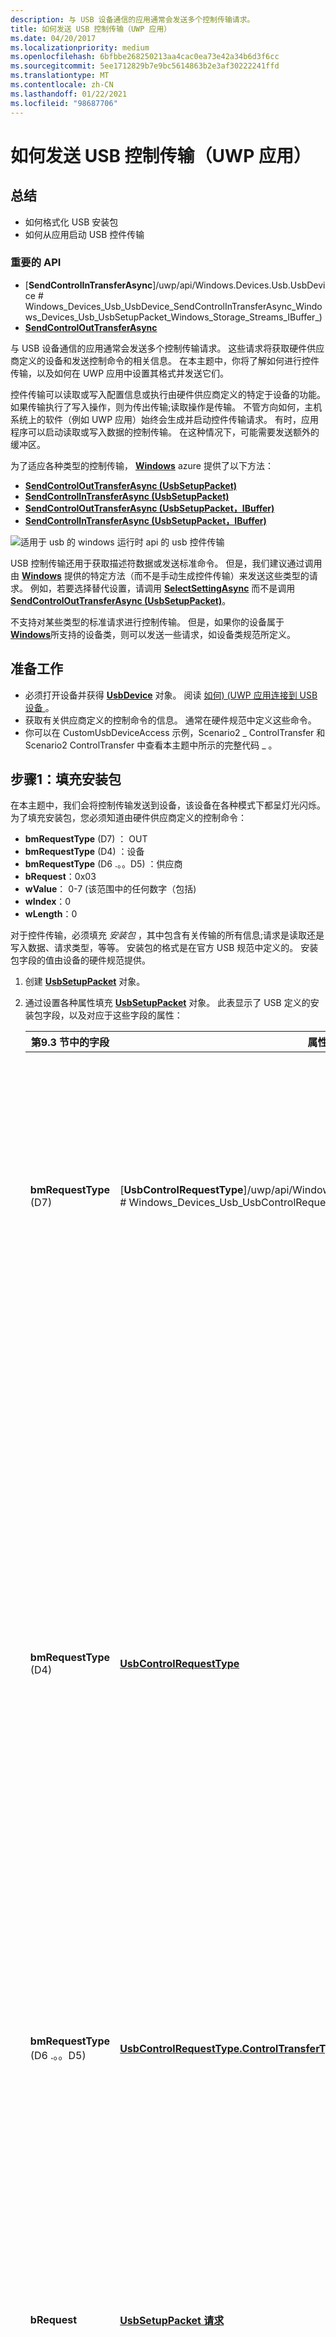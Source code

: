 ```yaml
---
description: 与 USB 设备通信的应用通常会发送多个控制传输请求。
title: 如何发送 USB 控制传输（UWP 应用）
ms.date: 04/20/2017
ms.localizationpriority: medium
ms.openlocfilehash: 6bfbbe268250213aa4cac0ea73e42a34b6d3f6cc
ms.sourcegitcommit: 5ee1712829b7e9bc5614863b2e3af30222241ffd
ms.translationtype: MT
ms.contentlocale: zh-CN
ms.lasthandoff: 01/22/2021
ms.locfileid: "98687706"
---
```

# <a name="how-to-send-a-usb-control-transfer-uwp-app"></a>如何发送 USB 控制传输（UWP 应用）

## <a name="summary"></a>总结

- 如何格式化 USB 安装包
- 如何从应用启动 USB 控件传输

### <a name="important-apis"></a>重要的 API

- [**SendControlInTransferAsync**]/uwp/api/Windows.Devices.Usb.UsbDevice # Windows_Devices_Usb_UsbDevice_SendControlInTransferAsync_Windows_Devices_Usb_UsbSetupPacket_Windows_Storage_Streams_IBuffer_) 
- [**SendControlOutTransferAsync**](/uwp/api/Windows.Devices.Usb.UsbDevice#Windows_Devices_Usb_UsbDevice_SendControlOutTransferAsync_Windows_Devices_Usb_UsbSetupPacket_)

与 USB 设备通信的应用通常会发送多个控制传输请求。 这些请求将获取硬件供应商定义的设备和发送控制命令的相关信息。 在本主题中，你将了解如何进行控件传输，以及如何在 UWP 应用中设置其格式并发送它们。

控件传输可以读取或写入配置信息或执行由硬件供应商定义的特定于设备的功能。 如果传输执行了写入操作，则为传出传输;读取操作是传输。 不管方向如何，主机系统上的软件（例如 UWP 应用）始终会生成并启动控件传输请求。 有时，应用程序可以启动读取或写入数据的控制传输。 在这种情况下，可能需要发送额外的缓冲区。

为了适应各种类型的控制传输， [**Windows**](/uwp/api/Windows.Devices.Usb) azure 提供了以下方法：

- [**SendControlOutTransferAsync (UsbSetupPacket)**](/uwp/api/Windows.Devices.Usb.UsbDevice#Windows_Devices_Usb_UsbDevice_SendControlOutTransferAsync_Windows_Devices_Usb_UsbSetupPacket_)
- [**SendControlInTransferAsync (UsbSetupPacket)**](/uwp/api/Windows.Devices.Usb.UsbDevice#Windows_Devices_Usb_UsbDevice_SendControlInTransferAsync_Windows_Devices_Usb_UsbSetupPacket_)
- [**SendControlOutTransferAsync (UsbSetupPacket，IBuffer)**](/uwp/api/Windows.Devices.Usb.UsbDevice#Windows_Devices_Usb_UsbDevice_SendControlOutTransferAsync_Windows_Devices_Usb_UsbSetupPacket_Windows_Storage_Streams_IBuffer_)
- [**SendControlInTransferAsync (UsbSetupPacket，IBuffer)**](/uwp/api/Windows.Devices.Usb.UsbDevice#Windows_Devices_Usb_UsbDevice_SendControlInTransferAsync_Windows_Devices_Usb_UsbSetupPacket_Windows_Storage_Streams_IBuffer_)

![适用于 usb 的 windows 运行时 api 的 usb 控件传输](images/scenario2-flowchart.png)

USB 控制传输还用于获取描述符数据或发送标准命令。 但是，我们建议通过调用由 [**Windows**](/uwp/api/Windows.Devices.Usb) 提供的特定方法（而不是手动生成控件传输）来发送这些类型的请求。 例如，若要选择替代设置，请调用 [**SelectSettingAsync**](/uwp/api/Windows.Devices.Usb.UsbInterfaceSetting#Windows_Devices_Usb_UsbInterfaceSetting_SelectSettingAsync) 而不是调用 [**SendControlOutTransferAsync (UsbSetupPacket)**](/uwp/api/Windows.Devices.Usb.UsbDevice#Windows_Devices_Usb_UsbDevice_SendControlOutTransferAsync_Windows_Devices_Usb_UsbSetupPacket_)。

不支持对某些类型的标准请求进行控制传输。 但是，如果你的设备属于 [**Windows**](/uwp/api/Windows.Devices.Usb)所支持的设备类，则可以发送一些请求，如设备类规范所定义。

## <a name="before-you-start"></a>准备工作

- 必须打开设备并获得 [**UsbDevice**](/uwp/api/Windows.Devices.Usb.UsbDevice) 对象。 阅读 [如何)  (UWP 应用连接到 USB 设备 ](how-to-connect-to-a-usb-device--uwp-app-.md)。
- 获取有关供应商定义的控制命令的信息。 通常在硬件规范中定义这些命令。
- 你可以在 CustomUsbDeviceAccess 示例，Scenario2 \_ ControlTransfer 和 Scenario2 ControlTransfer 中查看本主题中所示的完整代码 \_ 。

## <a name="step-1-populate-the-setup-packet"></a>步骤1：填充安装包

在本主题中，我们会将控制传输发送到设备，该设备在各种模式下都呈灯光闪烁。 为了填充安装包，您必须知道由硬件供应商定义的控制命令：

- **bmRequestType** (D7) ： OUT
- **bmRequestType** (D4) ：设备
- **bmRequestType** (D6 .。。D5) ：供应商
- **bRequest**：0x03
- **wValue**： 0-7 (该范围中的任何数字（包括) 
- **wIndex**：0
- **wLength**：0

对于控件传输，必须填充 *安装包* ，其中包含有关传输的所有信息;请求是读取还是写入数据、请求类型，等等。 安装包的格式是在官方 USB 规范中定义的。 安装包字段的值由设备的硬件规范提供。

1. 创建 [**UsbSetupPacket**](/uwp/api/Windows.Devices.Usb.UsbSetupPacket) 对象。
2. 通过设置各种属性填充 [**UsbSetupPacket**](/uwp/api/Windows.Devices.Usb.UsbSetupPacket) 对象。 此表显示了 USB 定义的安装包字段，以及对应于这些字段的属性：

    | 第9.3 节中的字段 | 属性 | 说明 |
    | --- | --- | --- |
    | **bmRequestType** (D7)  | [**UsbControlRequestType**]/uwp/api/Windows.Devices.Usb.UsbControlRequestType # Windows_Devices_Usb_UsbControlRequestType_Direction)  | 请求的方向。 无论请求是从主机到设备， (传输) 还是设备转移到在传输中 (主机)  |
    | **bmRequestType** (D4)  | [**UsbControlRequestType**](/uwp/api/Windows.Devices.Usb.UsbControlRequestType#Windows_Devices_Usb_UsbControlRequestType_Recipient) | 请求的接收方。 所有控制传输均以默认终结点为目标。 但是，收件人可能是设备、接口、终结点或其他。 有关 USB 设备、接口、终结点层次结构的详细信息，请参阅设备布局。 |
    | **bmRequestType** (D6 .。。D5)  | [**UsbControlRequestType.ControlTransferType**](/uwp/api/Windows.Devices.Usb.UsbControlRequestType#Windows_Devices_Usb_UsbControlRequestType_ControlTransferType) | 请求的类别。 标准、类或供应商。 |
    | **bRequest** | [**UsbSetupPacket 请求**](/uwp/api/Windows.Devices.Usb.UsbSetupPacket#Windows_Devices_Usb_UsbSetupPacket_Request) | 请求类型。 如果请求是标准请求，如 GET \_ 描述符请求，则该请求由 USB 规范定义。 否则，它可以由供应商定义。 |
    | **wValue** | [**UsbSetupPacket**](/uwp/api/Windows.Devices.Usb.UsbSetupPacket#Windows_Devices_Usb_UsbSetupPacket_Value) | 取决于请求的类型。 |
    | **wIndex** | [**UsbSetupPacket**](/uwp/api/Windows.Devices.Usb.UsbSetupPacket#Windows_Devices_Usb_UsbSetupPacket_Index) | 取决于请求的类型。 |
    | **wLength** | [**UsbSetupPacket**](/uwp/api/Windows.Devices.Usb.UsbSetupPacket#Windows_Devices_Usb_UsbSetupPacket_Length)  | 此请求中发送或接收的数据包的长度。 |

> !纪录对于某些控件传输，可能需要提供 **bmRequestType** 作为原始字节。 在这种情况下，可以设置 [**UsbControlRequestType**]/uwp/api/Windows.Devices.Usb.UsbControlRequestType # Windows_Devices_Usb_UsbControlRequestType_AsByte) 属性中的字节。

## <a name="step-2-start-an-asynchronous-operation-to-send-the-control-transfer"></a>步骤2：启动异步操作以发送控件传输

若要发送控制传输，必须有一个 [**UsbDevice**](/uwp/api/Windows.Devices.Usb.UsbDevice) 对象。 你的控件传输可能需要也可能不需要遵循安装包的数据包。

若要启动控件传输，请调用 [**SendControlInTransferAsync**](/uwp/api/Windows.Devices.Usb.UsbDevice#Windows_Devices_Usb_UsbDevice_SendControlInTransferAsync_Windows_Devices_Usb_UsbSetupPacket_Windows_Storage_Streams_IBuffer_) 或 [**SendControlOutTransferAsync**](/uwp/api/Windows.Devices.Usb.UsbDevice#Windows_Devices_Usb_UsbDevice_SendControlOutTransferAsync_Windows_Devices_Usb_UsbSetupPacket_Windows_Storage_Streams_IBuffer_)的重写。 如果传输使用数据包，请调用 **SendControlOutTransferAsync (UsbSetupPacket，IBuffer)**， **SendControlInTransferAsync (UsbSetupPacket，IBuffer)**。 这些方法采用其他参数，其中包含用于写入或接收设备数据的数据。 使用流程图确定要调用的替代。

调用开始和异步操作。 操作完成后，调用将返回包含操作结果的 [**iasyncoperation<tresult>**](/uwp/api/windows.foundation.iasyncoperation-1.getresults?view=winrt-19041&preserve-view=true) 对象。 对于 OUT 传输，对象返回传输中发送的字节数。 对于 IN 传输，对象包含包含从设备读取的数据的缓冲区。

## <a name="usb-control-transfer-code-example"></a>USB 控件传输代码示例

此代码示例演示如何发送更改 SuperMUTT 设备上闪烁模式的控制传输。 用于传输的安装包包含供应商定义的命令。 该示例位于 Scenario2 \_ ControlTransfer 中。

```ManagedCPlusPlus
async Task SetSuperMuttLedBlinkPatternAsync(Byte pattern)
        {
            UsbSetupPacket initSetupPacket = new UsbSetupPacket
            {
                RequestType = new UsbControlRequestType
                {
                    Direction = UsbTransferDirection.Out,
                    Recipient = UsbControlRecipient.Device,
                    ControlTransferType = UsbControlTransferType.Vendor
                },
                Request = SuperMutt.VendorCommand.SetLedBlinkPattern,
                Value = pattern,
                Length = 0
            };

            UInt32 bytesTransferred = await EventHandlerForDevice.Current.Device.SendControlOutTransferAsync(initSetupPacket);

            MainPage.Current.NotifyUser("The Led blink pattern is set to " + pattern.ToString(), NotifyType.StatusMessage);
        }
```

此代码示例演示如何发送更改 SuperMUTT 设备上闪烁模式的控制传输。 用于传输的安装包包含供应商定义的命令。 该示例位于 Scenario2 \_ ControlTransfer 中。

```CSharp
async Task<IBuffer> SendVendorControlTransferInToDeviceRecipientAsync(Byte vendorCommand, UInt32 dataPacketLength)
 {
    // Data will be written to this buffer when we receive it
    var buffer = new Windows.Storage.Streams.Buffer(dataPacketLength);

    UsbSetupPacket initSetupPacket = new UsbSetupPacket
    {
        RequestType = new UsbControlRequestType
        {
            Direction = UsbTransferDirection.In,
            Recipient = UsbControlRecipient.Device,
            ControlTransferType = UsbControlTransferType.Vendor,
        },
        Request = vendorCommand,
        Length = dataPacketLength
    };

    return await EventHandlerForDevice.Current.Device.SendControlInTransferAsync(initSetupPacket, buffer);
}
```
